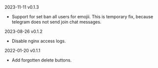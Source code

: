 2023-11-11 v0.1.3
  - Support for set ban all users for emojii. This is temporary fix, because telegram does not send join chat messages.

2023-08-26 v0.1.2
  - Disable nginx access logs.

2022-01-20 v0.1.1
  - Add forgotten delete buttons.
